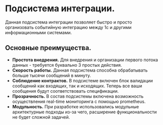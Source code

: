 # Подсистема интеграции.

Данная подсистема интеграции позволяет быстро и просто организовать событийную интеграцию между 1с и другими информационными системами.

## Основные преимущества.

* **Простота внедрения.** Для внедрения и организации первого потока данных - требуется буквально 3 простых действия.
* **Скорость работы.** Данная подсистема способна обрабатывать больше тысячи сообщений в минуту.
* **Соблюдение контрактов.** В подсистеме включен блок валидации сообщений как входящих, так и исходящих. 
Теперь все ваши сообщения будут соответствовать спецификации.
* **Прозрачность.** В состав подсистемы включена возможность осуществления real-time мониторинга с помощью prometheus.
* **Модульность.** При разработке использовались модульные архитектурные подходы из-за чего, расширение функциональности не будет сложной задачей.